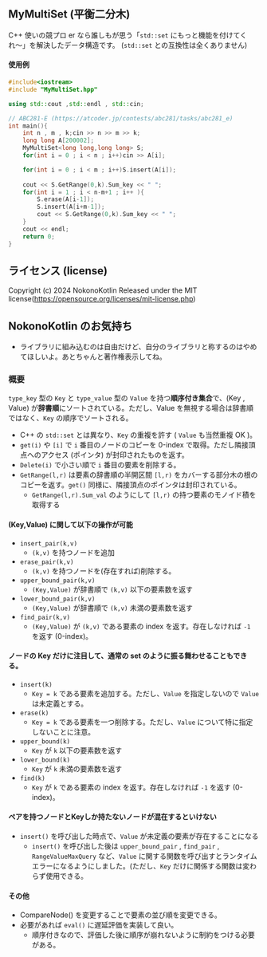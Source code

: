 ## MyMultiSet (平衡二分木)

C++ 使いの競プロ er なら誰しもが思う「`std::set` にもっと機能を付けてくれ〜」を解決したデータ構造です。
(`std::set` との互換性は全くありません)

#### 使用例
```cpp
#include<iostream>
#include "MyMultiSet.hpp"

using std::cout ,std::endl , std::cin;

// ABC281-E (https://atcoder.jp/contests/abc281/tasks/abc281_e)
int main(){
    int n , m , k;cin >> n >> m >> k;
    long long A[200002];
    MyMultiSet<long long,long long> S;
    for(int i = 0 ; i < n ; i++)cin >> A[i];

    for(int i = 0 ; i < m ; i++)S.insert(A[i]);
    
    cout << S.GetRange(0,k).Sum_key << " ";
    for(int i = 1 ; i < n-m+1 ; i++ ){
        S.erase(A[i-1]);
        S.insert(A[i+m-1]);
        cout << S.GetRange(0,k).Sum_key << " ";
    }
    cout << endl;
    return 0;
}
```

## ライセンス (license)
Copyright (c) 2024 NokonoKotlin Released under the MIT license(https://opensource.org/licenses/mit-license.php)


## NokonoKotlin のお気持ち
- ライブラリに組み込むのは自由だけど、自分のライブラリと称するのはやめてほしいよ。あとちゃんと著作権表示してね。


### 概要
`type_key` 型の `Key` と `type_value` 型の `Value` を持つ**順序付き集合**で、(Key , Value) が**辞書順**にソートされている。ただし、Value を無視する場合は辞書順ではなく、`Key` の順序でソートされる。
- C++ の `std::set` とは異なり、`Key` の重複を許す ( `Value` も当然重複 OK )。
- `get(i)` や `[i]` で `i` 番目のノードのコピーを 0-index で取得。ただし隣接頂点へのアクセス (ポインタ) が封印されたものを返す。
- `Delete(i)` で小さい順で `i` 番目の要素を削除する。
- `GetRange(l,r)` は要素の辞書順の半開区間 `[l,r)` をカバーする部分木の根のコピーを返す。`get()` 同様に、隣接頂点のポインタは封印されている。
    - `GetRange(l,r).Sum_val` のようにして `[l,r)` の持つ要素のモノイド積を取得する

#### (Key,Value) に関して以下の操作が可能
- `insert_pair(k,v)`  
    - `(k,v)` を持つノードを追加
- `erase_pair(k,v)`
    - `(k,v)` を持つノードを(存在すれば)削除する。
- `upper_bound_pair(k,v)` 
    - `(Key,Value)` が辞書順で `(k,v)` 以下の要素数を返す
- `lower_bound_pair(k,v)`  
    - `(Key,Value)` が辞書順で `(k,v)` 未満の要素数を返す
- `find_pair(k,v)` 
    - `(Key,Value)` が `(k,v)` である要素の index を返す。存在しなければ `-1` を返す (0-index)。

#### ノードの Key だけに注目して、通常の set のように振る舞わせることもできる。  
- `insert(k)`
    - `Key = k` である要素を追加する。ただし、`Value` を指定しないので `Value` は未定義とする。
- `erase(k)` 
    - `Key = k` である要素を一つ削除する。ただし、`Value` について特に指定しないことに注意。
- `upper_bound(k)` 
    - `Key` が `k` 以下の要素数を返す
- `lower_bound(k)`
    - `Key` が `k` 未満の要素数を返す
- `find(k)`
    - `Key` が `k` である要素の index を返す。存在しなければ `-1` を返す (0-index)。

#### ペアを持つノードとKeyしか持たないノードが混在するといけない
- `insert()` を呼び出した時点で、`Value` が未定義の要素が存在することになる
    - `insert()` を呼び出した後は `upper_bound_pair` , `find_pair` , `RangeValueMaxQuery` など、`Value` に関する関数を呼び出すとランタイムエラーになるようにしました。(ただし、`Key` だけに関係する関数は変わらず使用できる。

#### その他
- CompareNode() を変更することで要素の並び順を変更できる。
- 必要があれば `eval()` に遅延評価を実装して良い。
    - 順序付きなので、評価した後に順序が崩れないように制約をつける必要がある。
